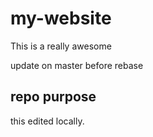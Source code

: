 # my-website

This is a really awesome

update on master before rebase

## repo purpose

this edited locally.